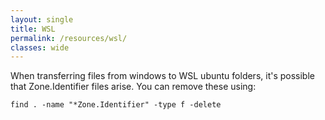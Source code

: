 ```yaml
---
layout: single
title: WSL
permalink: /resources/wsl/
classes: wide
---
```



When transferring files from windows to WSL ubuntu folders, it's possible that Zone.Identifier files arise. You can remove these using:
```
find . -name "*Zone.Identifier" -type f -delete
```